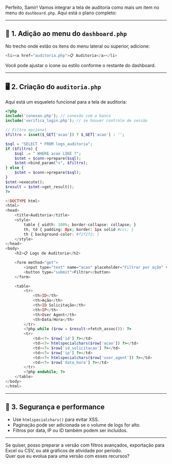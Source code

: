 Perfeito, Samir! Vamos integrar a tela de auditoria como mais um item no menu do `dashboard.php`. Aqui está o plano completo:

---

## 🧩 1. Adição ao menu do `dashboard.php`

No trecho onde estão os itens do menu lateral ou superior, adicione:

```php
<li><a href="auditoria.php">📋 Auditoria</a></li>
```

Você pode ajustar o ícone ou estilo conforme o restante do dashboard.

---

## 🖥️ 2. Criação do `auditoria.php`

Aqui está um esqueleto funcional para a tela de auditoria:

```php
<?php
include('conexao.php'); // conexão com o banco
include('verifica_login.php'); // se houver controle de sessão

// Filtro opcional
$filtro = isset($_GET['acao']) ? $_GET['acao'] : '';

$sql = "SELECT * FROM logs_auditoria";
if ($filtro) {
    $sql .= " WHERE acao LIKE ?";
    $stmt = $conn->prepare($sql);
    $stmt->bind_param("s", $filtro);
} else {
    $stmt = $conn->prepare($sql);
}
$stmt->execute();
$result = $stmt->get_result();
?>

<!DOCTYPE html>
<html>
<head>
    <title>Auditoria</title>
    <style>
        table { width: 100%; border-collapse: collapse; }
        th, td { padding: 8px; border: 1px solid #ccc; }
        th { background-color: #f2f2f2; }
    </style>
</head>
<body>
    <h2>📋 Logs de Auditoria</h2>

    <form method="get">
        <input type="text" name="acao" placeholder="Filtrar por ação" value="<?= htmlspecialchars($filtro) ?>">
        <button type="submit">Filtrar</button>
    </form>

    <table>
        <tr>
            <th>ID</th>
            <th>Ação</th>
            <th>ID Solicitação</th>
            <th>IP</th>
            <th>User Agent</th>
            <th>Data/Hora</th>
        </tr>
        <?php while ($row = $result->fetch_assoc()): ?>
        <tr>
            <td><?= $row['id'] ?></td>
            <td><?= htmlspecialchars($row['acao']) ?></td>
            <td><?= $row['id_solicitacao'] ?></td>
            <td><?= $row['ip'] ?></td>
            <td><?= htmlspecialchars($row['user_agent']) ?></td>
            <td><?= $row['data_hora'] ?></td>
        </tr>
        <?php endwhile; ?>
    </table>
</body>
</html>
```

---

## 🔐 3. Segurança e performance

- Use `htmlspecialchars()` para evitar XSS.
- Paginação pode ser adicionada se o volume de logs for alto.
- Filtros por data, IP ou ID também podem ser incluídos.

---

Se quiser, posso preparar a versão com filtros avançados, exportação para Excel ou CSV, ou até gráficos de atividade por período.  
Quer que eu evolua para uma versão com esses recursos?

